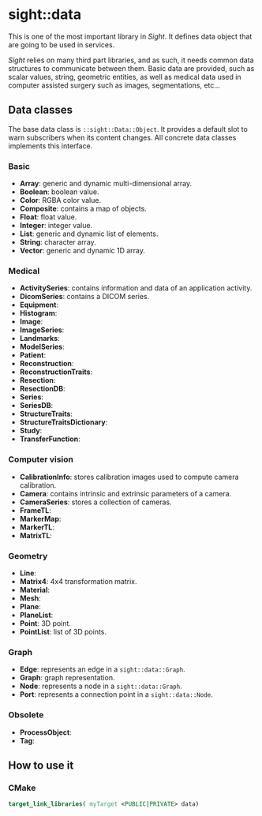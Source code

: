 # sight::data

This is one of the most important library in _Sight_. It defines data object that are going to be used in services.

_Sight_ relies on many third part libraries, and as such, it needs common data structures to communicate between them.
Basic data are provided, such as scalar values, string, geometric entities, as well as medical data used in computer 
assisted surgery such as images, segmentations, etc...

## Data classes

The base data class is `::sight::Data::Object`. It provides a default slot to warn subscribers when its content changes.
All concrete data classes implements this interface.

### Basic

- **Array**: generic and dynamic multi-dimensional array. 
- **Boolean**: boolean value.
- **Color**: RGBA color value.
- **Composite**: contains a map of objects.
- **Float**: float value.
- **Integer**: integer value.
- **List**: generic and dynamic list of elements.
- **String**: character array.
- **Vector**: generic and dynamic 1D array.

### Medical

- **ActivitySeries**: contains information and data of an application activity.
- **DicomSeries**: contains a DICOM series.
- **Equipment**: 
- **Histogram**:
- **Image**:
- **ImageSeries**:
- **Landmarks**:
- **ModelSeries**:
- **Patient**:
- **Reconstruction**:
- **ReconstructionTraits**:
- **Resection**:
- **ResectionDB**:
- **Series**:
- **SeriesDB**:
- **StructureTraits**:
- **StructureTraitsDictionary**:
- **Study**:
- **TransferFunction**:
  
### Computer vision

- **CalibrationInfo**: stores calibration images used to compute camera calibration.
- **Camera**: contains intrinsic and extrinsic parameters of a camera.
- **CameraSeries**: stores a collection of cameras.
- **FrameTL**:
- **MarkerMap**:
- **MarkerTL**:
- **MatrixTL**:

### Geometry

- **Line**:
- **Matrix4**: 4x4 transformation matrix.
- **Material**:
- **Mesh**:
- **Plane**:
- **PlaneList**:
- **Point**: 3D point.
- **PointList**: list of 3D points.

### Graph

- **Edge**: represents an edge in a `sight::data::Graph`.
- **Graph**: graph representation.
- **Node**: represents a node in a `sight::data::Graph`.
- **Port**: represents a connection point in a `sight::data::Node`.

### Obsolete

- **ProcessObject**: 
- **Tag**:

## How to use it

### CMake

```cmake
target_link_libraries( myTarget <PUBLIC|PRIVATE> data)
```
